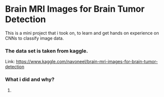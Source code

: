# Brain MRI Images for Brain Tumor Detection

This is a mini project that i took on, to learn and get hands on experience on CNNs to classify image data.

### The data set is taken from kaggle.

Link: https://www.kaggle.com/navoneel/brain-mri-images-for-brain-tumor-detection

### What i did and why?

1. 
